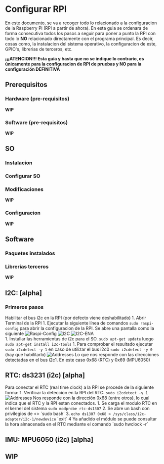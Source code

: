 # Configurar RPI
En este documento, se va a recoger todo lo relacionado a la configuracion de la Raspberry Pi (RPI a partir de ahora). En esta guia se ordenara de forma consecutiva todos los pasos a seguir para poner a punto la RPI con todo lo **NO** relacionado directamente con el programa principal.
Es decir, cosas como, la instalacion del sistema operativo, la configuracion de este, GPIO's, librerias de terceros, etc.

**¡¡¡ATENCION!!! Esta guia y hasta que no se indique lo contrario, es únicamente para la configuracion de RPI de pruebas y NO para la configuración DEFINITIVA**

## Prerequisitos

  ### Hardware (pre-requisitos)  
  
**WIP**
    
  ### Software (pre-requisitos)
  
**WIP**
  
## SO

  ### Instalacion
  ### Configurar SO
  ### Modificaciones
  
**WIP**
    
  ### Configuracion
  
**WIP**

## Software

  ### Paquetes instalados
  ### Librerias terceros
**WIP**  

## I2C: [alpha]
  ### Primeros pasos
  Habilitar el bus i2c en la RPI (por defecto viene deshabilitado)
    1. Abrir Terminal de la RPI
    1. Ejecutar la siguiente línea de comandos `sudo raspi-config` para abrir la configuracion de la RPI. Se abre una pantalla como la siguiente
![Raspi-Config](PiMART/_Dump_Files/img/RASPICONFIG.PNG)
![I2C](PiMART/_Dump_Files/img/RASPICONFIG-I2C.PNG)
![I2C-ENA](PiMART/_Dump_Files/img/RASPICONFIG-I2C-ENA.PNG)        
    1. Installar las herramientas de i2c para el SO. `sudo apt-get update` luego `sudo apt-get install i2c-tools`
    1. Para comprobar el resultado ejecutar `sudo i2cdetect -y 1` en caso de utilizar el bus i2c0 `sudo i2cdetect -y 0` (hay que habilitarlo) 
![Addresses](PiMART/_Dump_Files/img/i2cdetect-example.PNG)
Lo que nos responde con las direcciones detectadas en el bus i2c1. En este caso 0x68 (RTC) y 0x69 (MPU6050)
## RTC: ds3231 (i2c) [alpha]
  Para conectar el RTC (real time clock) a la RPI se procede de la siguiente forma:
    1. Verificar la deteccion en la RPI del RTC:
        `sudo i2cdetect -y 1`
![Addresses](PiMART/_Dump_Files/img/i2cdetect-example.PNG)
Nos responde con la dirección 0x68 (entre otros), lo cual indica que el RTC y la RPI estan conectados.
    1. Se carga el modulo RTC en el kernel del sistema
    `sudo modprobe rtc-ds1307`
    2. Se abre un bash con privilegios de <<superuser>>
    ´sudo bash´
    3. `echo ds1307 0x68 > /sys/class/i2c-adapter/i2c-1/newdevice`
        ´exit´
    4 Ya añadido el módulo se puede consultar la hora almacenada en el RTC mediante el comando 
    ´sudo hwclock -r´
## IMU: MPU6050 (i2c) [alpha]



## **WIP**
